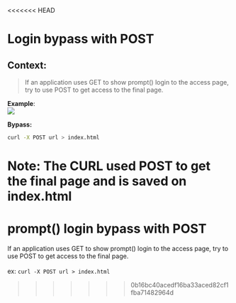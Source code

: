 <<<<<<< HEAD
# Login bypass with POST

## Context:
> If an application uses GET to show prompt() login to the access page, try to use POST to get access to the final page.<br>

**Example**: <br>
<img src="https://i.imgur.com/1tXI15V.png">

**Bypass:** 
```bash
curl -X POST url > index.html
````
**Note:**
The CURL used POST to get the final page and is saved on index.html
=======
# prompt() login bypass with POST

If an application uses GET to show prompt() login to the access page, try to use POST to get access to the final page.\
\
ex: `curl -X POST url > index.html`
>>>>>>> 0b16bc40acedf16ba33aced82cf1fba71482964d

